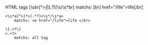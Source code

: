 HTML tags
  	\[\s*br[^>]*\](.*?)\[\s*/\s*br\]
		matchs: [br] href="/life">life[/br]
		
		
	<\s*a[^>]*>(.*?)<\s*/\s*a>
		matchs:	<a href="/life">life </br>
	
	\[.+?\]
	<.+?>
		matchs: all tag
    
  
